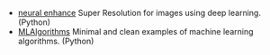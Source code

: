 - [neural enhance](https://github.com/alexjc/neural-enhance) Super Resolution for images using deep learning. (Python)
- [MLAlgorithms](https://github.com/rushter/MLAlgorithms) Minimal and clean examples of machine learning algorithms. (Python)
